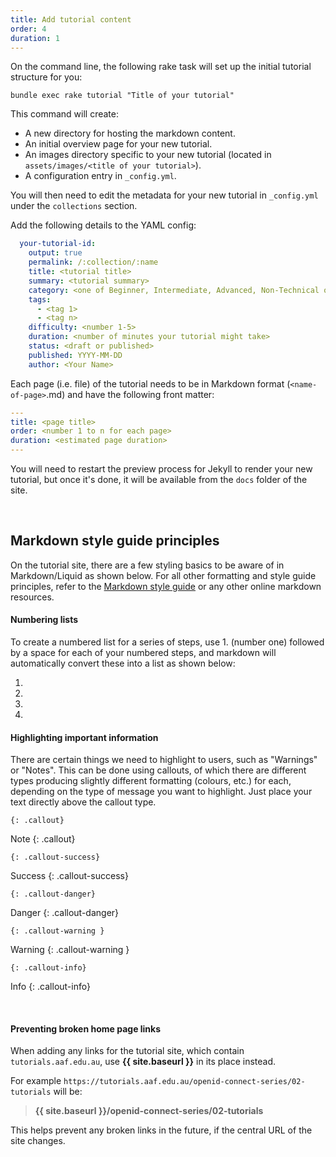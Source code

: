 ```yaml
---
title: Add tutorial content
order: 4
duration: 1
---
```


On the command line, the following rake task will set up the initial tutorial structure for you:

```shell
bundle exec rake tutorial "Title of your tutorial"
```

This command will create:

- A new directory for hosting the markdown content.
- An initial overview page for your new tutorial.
- An images directory specific to your new tutorial (located in `assets/images/<title of your tutorial>`).
- A configuration entry in `_config.yml`.

You will then need to edit the metadata for your new tutorial in `_config.yml` under the `collections` section.

Add the following details to the YAML config:

```yaml
  your-tutorial-id:
    output: true
    permalink: /:collection/:name
    title: <tutorial title>
    summary: <tutorial summary>
    category: <one of Beginner, Intermediate, Advanced, Non-Technical or Curriculum>
    tags:
      - <tag 1>
      - <tag n>
    difficulty: <number 1-5>
    duration: <number of minutes your tutorial might take>
    status: <draft or published>
    published: YYYY-MM-DD
    author: <Your Name>
```


Each page (i.e. file) of the tutorial needs to be in Markdown format (`<name-of-page>`.md) and have the following front matter:

```yaml
---
title: <page title>
order: <number 1 to n for each page>
duration: <estimated page duration>
---
```

You will need to restart the preview process for Jekyll to render your new tutorial, but once it's done, it will be available from the `docs` folder of the site.

<br>

## Markdown style guide principles

On the tutorial site, there are a few styling basics to be aware of in Markdown/Liquid as shown below. For all other formatting and style guide principles, refer to the [Markdown style guide](https://guides.github.com/features/mastering-markdown/) or any other online markdown resources.

#### Numbering lists

To create a numbered list for a series of steps, use 1. (number one) followed by a space for each of your numbered steps, and markdown will automatically convert these into a list as shown below:

1. 
1. 
1. 
1. 


#### Highlighting important information

There are certain things we need to highlight to users, such as "Warnings" or "Notes". This can be done using callouts, of which there are different types producing slightly different formatting (colours, etc.) for each, depending on the type of message you want to highlight. Just place your text directly above the callout type.

```shell
{: .callout}
```
Note
{: .callout}

```shell
{: .callout-success}
```
Success
{: .callout-success}

```shell
{: .callout-danger}
```
Danger
{: .callout-danger}

```shell
{: .callout-warning }
```
Warning
{: .callout-warning }

```shell
{: .callout-info}
```
Info
{: .callout-info}

<br>

#### Preventing broken home page links

When adding any links for the tutorial site, which contain `tutorials.aaf.edu.au`, use **\{\{ site.baseurl \}\}** in its place instead.

For example `https://tutorials.aaf.edu.au/openid-connect-series/02-tutorials` will be:

>**\{\{ site.baseurl \}\}/openid-connect-series/02-tutorials**

This helps prevent any broken links in the future, if the central URL of the site changes.
